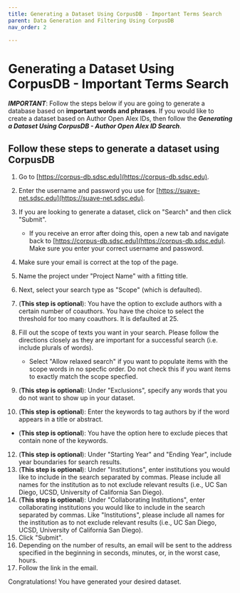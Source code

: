 ```yaml
---
title: Generating a Dataset Using CorpusDB - Important Terms Search
parent: Data Generation and Filtering Using CorpusDB
nav_order: 2

---
```

# Generating a Dataset Using CorpusDB - Important Terms Search

***IMPORTANT***: Follow the steps below if you are going to generate a database based on **important words and phrases**. If you would like to create a dataset based on Author Open Alex IDs, then follow the ***Generating a Dataset Using CorpusDB - Author Open Alex ID Search***.

## Follow these steps to generate a dataset using CorpusDB

1. Go to [https://corpus-db.sdsc.edu](https://corpus-db.sdsc.edu).
2. Enter the username and password you use for [https://suave-net.sdsc.edu](https://suave-net.sdsc.edu).
3. If you are looking to generate a dataset, click on "Search" and then click "Submit".
    - If you receive an error after doing this, open a new tab and navigate back to [https://corpus-db.sdsc.edu](https://corpus-db.sdsc.edu). Make sure you enter your correct username and password.
4. Make sure your email is correct at the top of the page.
5. Name the project under "Project Name" with a fitting title.
6. Next, select your search type as "Scope" (which is defaulted).
7. (**This step is optional**): You have the option to exclude authors with a certain number of coauthors. You have the choice to select the threshold for too many coauthors. It is defaulted at 25.
8. Fill out the scope of texts you want in your search. Please follow the directions closely as they are important for a successful search (i.e. include plurals of words).

   - Select "Allow relaxed search" if you want to populate items with the scope words in no specfic order. Do not check this if you want items to exactly match the scope specfied.
9. (**This step is optional**): Under "Exclusions", specify any words that you do not want to show up in your dataset.  
10. (**This step is optional**): Enter the keywords to tag authors by if the word appears in a title or abstract.
   - (**This step is optional**): You have the option here to exclude pieces that contain none of the keywords.
12. (**This step is optional**): Under "Starting Year" and "Ending Year", include year boundaries for search results.
13. (**This step is optional**): Under "Institutions", enter institutions you would like to include in the search separated by commas. Please include all names for the institution as to not exclude relevant results (i.e., UC San Diego, UCSD, University of California San Diego).
14. (**This step is optional**): Under "Collaborating Institutions", enter collaborating institutions you would like to include in the search separated by commas. Like "Institutions", please include all names for the institution as to not exclude relevant results (i.e., UC San Diego, UCSD, University of California San Diego).
15. Click "Submit".
16. Depending on the number of results, an email will be sent to the address specified in the beginning in seconds, minutes, or, in the worst case, hours.
17. Follow the link in the email.


Congratulations! You have generated your desired dataset.
